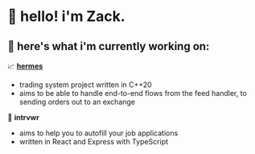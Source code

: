 # 👋 hello! i'm Zack.

## 💼 here's what i'm currently working on:

📈 [**hermes**](https://github.com/nhzaci/hermes) 

- trading system project written in C++20
- aims to be able to handle end-to-end flows from the feed handler, to sending orders out to an exchange

📝 **intrvwr** 
- aims to help you to autofill your job applications
- written in React and Express with TypeScript
